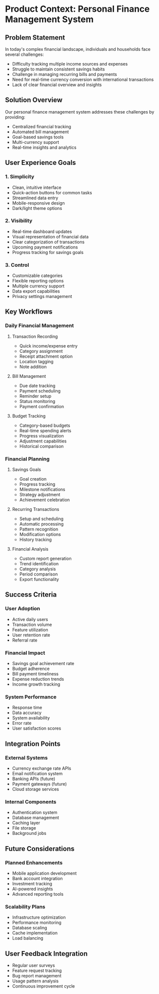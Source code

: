 # Product Context: Personal Finance Management System

## Problem Statement
In today's complex financial landscape, individuals and households face several challenges:
- Difficulty tracking multiple income sources and expenses
- Struggle to maintain consistent savings habits
- Challenge in managing recurring bills and payments
- Need for real-time currency conversion with international transactions
- Lack of clear financial overview and insights

## Solution Overview
Our personal finance management system addresses these challenges by providing:
- Centralized financial tracking
- Automated bill management
- Goal-based savings tools
- Multi-currency support
- Real-time insights and analytics

## User Experience Goals

### 1. Simplicity
- Clean, intuitive interface
- Quick-action buttons for common tasks
- Streamlined data entry
- Mobile-responsive design
- Dark/light theme options

### 2. Visibility
- Real-time dashboard updates
- Visual representation of financial data
- Clear categorization of transactions
- Upcoming payment notifications
- Progress tracking for savings goals

### 3. Control
- Customizable categories
- Flexible reporting options
- Multiple currency support
- Data export capabilities
- Privacy settings management

## Key Workflows

### Daily Financial Management
1. Transaction Recording
   - Quick income/expense entry
   - Category assignment
   - Receipt attachment option
   - Location tagging
   - Note addition

2. Bill Management
   - Due date tracking
   - Payment scheduling
   - Reminder setup
   - Status monitoring
   - Payment confirmation

3. Budget Tracking
   - Category-based budgets
   - Real-time spending alerts
   - Progress visualization
   - Adjustment capabilities
   - Historical comparison

### Financial Planning

1. Savings Goals
   - Goal creation
   - Progress tracking
   - Milestone notifications
   - Strategy adjustment
   - Achievement celebration

2. Recurring Transactions
   - Setup and scheduling
   - Automatic processing
   - Pattern recognition
   - Modification options
   - History tracking

3. Financial Analysis
   - Custom report generation
   - Trend identification
   - Category analysis
   - Period comparison
   - Export functionality

## Success Criteria

### User Adoption
- Active daily users
- Transaction volume
- Feature utilization
- User retention rate
- Referral rate

### Financial Impact
- Savings goal achievement rate
- Budget adherence
- Bill payment timeliness
- Expense reduction trends
- Income growth tracking

### System Performance
- Response time
- Data accuracy
- System availability
- Error rate
- User satisfaction scores

## Integration Points

### External Systems
- Currency exchange rate APIs
- Email notification system
- Banking APIs (future)
- Payment gateways (future)
- Cloud storage services

### Internal Components
- Authentication system
- Database management
- Caching layer
- File storage
- Background jobs

## Future Considerations

### Planned Enhancements
- Mobile application development
- Bank account integration
- Investment tracking
- AI-powered insights
- Advanced reporting tools

### Scalability Plans
- Infrastructure optimization
- Performance monitoring
- Database scaling
- Cache implementation
- Load balancing

## User Feedback Integration
- Regular user surveys
- Feature request tracking
- Bug report management
- Usage pattern analysis
- Continuous improvement cycle
